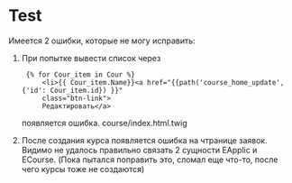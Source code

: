 # Test
Имеется 2 ошибки, которые не могу исправить:
1. При попытке вывести список через


        {% for Cour_item in Cour %}
            <li>{{ Cour_item.Name}}<a href="{{path('course_home_update', {'id': Cour_item.id}) }}"
            class="btn-link">
            Редактировать</a>

    
    появляется ошибка. course/index.html.twig
    
2. После создания курса появляется ошибка на чтранице заявок. Видимо не удалось правильно связать 2 сущности EApplic и ECourse.
(Пока пытался поправить это, сломал еще что-то, после чего курсы тоже не создаются)
